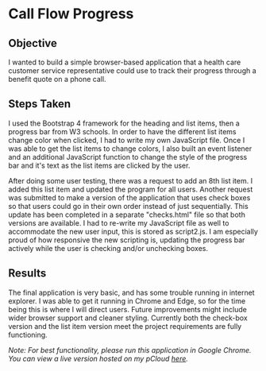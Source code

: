 # Call Flow Progress 

## Objective
I wanted to build a simple browser-based application that a health care customer service representative could use to track their progress through a benefit quote on a phone call.

## Steps Taken
I used the Bootstrap 4 framework for the heading and list items, then a progress bar from W3 schools. In order to have the different list items change color when clicked, I had to write my own JavaScript file. Once I was able to get the list items to change colors, I also built an event listener and an additional JavaScript function to change the style of the progress bar and it's text as the list items are clicked by the user.
  
After doing some user testing, there was a request to add an 8th list item. I added this list item and updated the program for all users. Another request was submitted to make a version of the application that uses check boxes so that users could go in their own order instead of just sequentially. This update has been completed in a separate "checks.html" file so that both versions are available. I had to re-write my JavaScript file as well to accommodate the new user input, this is stored as script2.js. I am especially proud of how responsive the new scripting is, updating the progress bar actively while the user is checking and/or unchecking boxes.

## Results
The final application is very basic, and has some trouble running in internet explorer. I was able to get it running in Chrome and Edge, so for the time being this is where I will direct users. Future improvements might include wider browser support and cleaner styling. Currently both the check-box version and the list item version meet the project requirements are fully functioning.
  
*Note: For best functionality, please run this application in Google Chrome. You can view a live version hosted on my pCloud [here](https://filedn.com/lWYjvlpRciYBP9xzzyqgShB/call_flow/index.html).*
